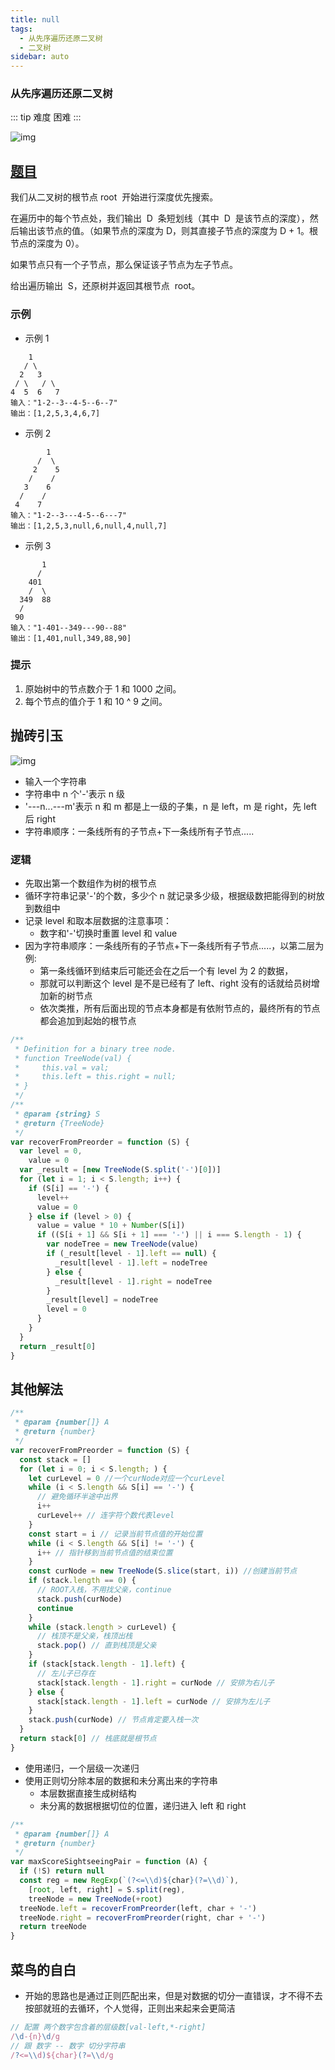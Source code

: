 ```yaml
---
title: null
tags:
  - 从先序遍历还原二叉树
  - 二叉树
sidebar: auto
---
```


### 从先序遍历还原二叉树

::: tip 难度
困难
:::

![img](http://qiniu.gaowenju.com/leecode/banner/20200618.jpg)

## [题目](https://leetcode-cn.com/problems/recover-a-tree-from-preorder-traversal)

我们从二叉树的根节点 root  开始进行深度优先搜索。

在遍历中的每个节点处，我们输出  D  条短划线（其中  D  是该节点的深度），然后输出该节点的值。（如果节点的深度为 D，则其直接子节点的深度为 D + 1。根节点的深度为 0）。

如果节点只有一个子节点，那么保证该子节点为左子节点。

给出遍历输出  S，还原树并返回其根节点  root。

### 示例

- 示例 1

```
    1
   / \
  2   3
 / \   / \
4  5  6   7
输入："1-2--3--4-5--6--7"
输出：[1,2,5,3,4,6,7]
```

- 示例 2

```
        1
      /  \
     2    5
    /    /
   3    6
  /    /
 4    7
输入："1-2--3---4-5--6---7"
输出：[1,2,5,3,null,6,null,4,null,7]
```

- 示例 3

```
       1
      /
    401
    /  \
  349  88
  /
 90
输入："1-401--349---90--88"
输出：[1,401,null,349,88,90]
```

### 提示

1. 原始树中的节点数介于 1 和 1000 之间。
2. 每个节点的值介于 1 和 10 ^ 9 之间。

## 抛砖引玉

![img](http://qiniu.gaowenju.com/leecode/20200618.png)

- 输入一个字符串
- 字符串中 n 个'-'表示 n 级
- '---n...---m'表示 n 和 m 都是上一级的子集，n 是 left，m 是 right，先 left 后 right
- 字符串顺序：一条线所有的子节点+下一条线所有子节点.....

### 逻辑

- 先取出第一个数组作为树的根节点
- 循环字符串记录'-'的个数，多少个 n 就记录多少级，根据级数把能得到的树放到数组中
- 记录 level 和取本层数据的注意事项：
  - 数字和'-'切换时重置 level 和 value
- 因为字符串顺序：一条线所有的子节点+下一条线所有子节点.....，以第二层为例:
  - 第一条线循环到结束后可能还会在之后一个有 level 为 2 的数据，
  - 那就可以判断这个 level 是不是已经有了 left、right 没有的话就给员树增加新的树节点
  - 依次类推，所有后面出现的节点本身都是有依附节点的，最终所有的节点都会追加到起始的根节点

```javascript
/**
 * Definition for a binary tree node.
 * function TreeNode(val) {
 *     this.val = val;
 *     this.left = this.right = null;
 * }
 */
/**
 * @param {string} S
 * @return {TreeNode}
 */
var recoverFromPreorder = function (S) {
  var level = 0,
    value = 0
  var _result = [new TreeNode(S.split('-')[0])]
  for (let i = 1; i < S.length; i++) {
    if (S[i] == '-') {
      level++
      value = 0
    } else if (level > 0) {
      value = value * 10 + Number(S[i])
      if ((S[i + 1] && S[i + 1] === '-') || i === S.length - 1) {
        var nodeTree = new TreeNode(value)
        if (_result[level - 1].left == null) {
          _result[level - 1].left = nodeTree
        } else {
          _result[level - 1].right = nodeTree
        }
        _result[level] = nodeTree
        level = 0
      }
    }
  }
  return _result[0]
}
```

## 其他解法

```javascript
/**
 * @param {number[]} A
 * @return {number}
 */
var recoverFromPreorder = function (S) {
  const stack = []
  for (let i = 0; i < S.length; ) {
    let curLevel = 0 //一个curNode对应一个curLevel
    while (i < S.length && S[i] == '-') {
      // 避免循环半途中出界
      i++
      curLevel++ // 连字符个数代表level
    }
    const start = i // 记录当前节点值的开始位置
    while (i < S.length && S[i] != '-') {
      i++ // 指针移到当前节点值的结束位置
    }
    const curNode = new TreeNode(S.slice(start, i)) //创建当前节点
    if (stack.length == 0) {
      // ROOT入栈，不用找父亲，continue
      stack.push(curNode)
      continue
    }
    while (stack.length > curLevel) {
      // 栈顶不是父亲，栈顶出栈
      stack.pop() // 直到栈顶是父亲
    }
    if (stack[stack.length - 1].left) {
      // 左儿子已存在
      stack[stack.length - 1].right = curNode // 安排为右儿子
    } else {
      stack[stack.length - 1].left = curNode // 安排为左儿子
    }
    stack.push(curNode) // 节点肯定要入栈一次
  }
  return stack[0] // 栈底就是根节点
}
```

- 使用递归，一个层级一次递归
- 使用正则切分除本层的数据和未分离出来的字符串
  - 本层数据直接生成树结构
  - 未分离的数据根据切位的位置，递归进入 left 和 right

```javascript
/**
 * @param {number[]} A
 * @return {number}
 */
var maxScoreSightseeingPair = function (A) {
  if (!S) return null
  const reg = new RegExp(`(?<=\\d)${char}(?=\\d)`),
    [root, left, right] = S.split(reg),
    treeNode = new TreeNode(+root)
  treeNode.left = recoverFromPreorder(left, char + '-')
  treeNode.right = recoverFromPreorder(right, char + '-')
  return treeNode
}
```

## 菜鸟的自白

- 开始的思路也是通过正则匹配出来，但是对数据的切分一直错误，才不得不去按部就班的去循环，个人觉得，正则出来起来会更简洁

```javascript
// 配置 两个数字包含着的层级数[val-left,*-right]
/\d-{n}\d/g
// 跟 数字 -- 数字 切分字符串
/?<=\\d)${char}(?=\\d/g
```
